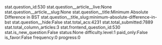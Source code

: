 stat.question_id:530
stat.question__article__live:None
stat.question__article__slug:None
stat.question__title:Minimum Absolute Difference in BST
stat.question__title_slug:minimum-absolute-difference-in-bst
stat.question__hide:False
stat.total_acs:4231
stat.total_submitted:7889
stat.total_column_articles:3
stat.frontend_question_id:530
stat.is_new_question:False
status:None
difficulty.level:1
paid_only:False
is_favor:False
frequency:0
progress:0
